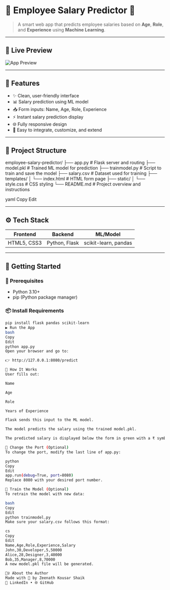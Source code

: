 # 💼 Employee Salary Predictor 🔮

> A smart web app that predicts employee salaries based on **Age**, **Role**, and **Experience** using **Machine Learning**.

---

## 📸 Live Preview

![App Preview](link-to-screenshot-if-you-have-one)

---

## 🧠 Features

- ✨ Clean, user-friendly interface
- 📊 Salary prediction using ML model
- 📥 Form inputs: Name, Age, Role, Experience
- ⚡ Instant salary prediction display
- 🌐 Fully responsive design
- 🧩 Easy to integrate, customize, and extend

---

## 📁 Project Structure

employee-salary-predictor/
├── app.py # Flask server and routing
├── model.pkl # Trained ML model for prediction
├── trainmodel.py # Script to train and save the model
├── salary.csv # Dataset used for training
├── templates/
│ └── index.html # HTML form page
├── static/
│ └── style.css # CSS styling
└── README.md # Project overview and instructions

yaml
Copy
Edit

---

## ⚙️ Tech Stack

| Frontend     | Backend       | ML/Model            |
|--------------|---------------|---------------------|
| HTML5, CSS3  | Python, Flask | scikit-learn, pandas |

---

## 🚀 Getting Started

### 🔧 Prerequisites

- Python 3.10+
- pip (Python package manager)

### 📦 Install Requirements

```bash
pip install flask pandas scikit-learn
▶️ Run the App
bash
Copy
Edit
python app.py
Open your browser and go to:

👉 http://127.0.0.1:8080/predict

🔁 How It Works
User fills out:

Name

Age

Role

Years of Experience

Flask sends this input to the ML model.

The model predicts the salary using the trained model.pkl.

The predicted salary is displayed below the form in green with a ₹ symbol.

🔄 Change the Port (Optional)
To change the port, modify the last line of app.py:

python
Copy
Edit
app.run(debug=True, port=8080)
Replace 8080 with your desired port number.

🧪 Train the Model (Optional)
To retrain the model with new data:

bash
Copy
Edit
python trainmodel.py
Make sure your salary.csv follows this format:

cs
Copy
Edit
Name,Age,Role,Experience,Salary
John,30,Developer,5,50000
Alice,28,Designer,3,40000
Bob,35,Manager,8,70000
A new model.pkl file will be generated.

🙋‍♀️ About the Author
Made with 💖 by Zeenath Kousar Shaik
🔗 LinkedIn • 🌐 GitHub
